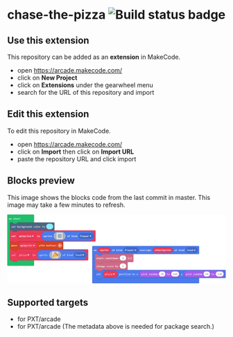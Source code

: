 # chase-the-pizza ![Build status badge](https://github.com/payudora/chase-the-pizza/workflows/MakeCode/badge.svg)



## Use this extension

This repository can be added as an **extension** in MakeCode.

* open https://arcade.makecode.com/
* click on **New Project**
* click on **Extensions** under the gearwheel menu
* search for the URL of this repository and import

## Edit this extension

To edit this repository in MakeCode.

* open https://arcade.makecode.com/
* click on **Import** then click on **Import URL**
* paste the repository URL and click import

## Blocks preview

This image shows the blocks code from the last commit in master.
This image may take a few minutes to refresh.

![A rendered view of the blocks](https://github.com/payudora/chase-the-pizza/raw/master/.makecode/blocks.png)

## Supported targets

* for PXT/arcade
* for PXT/arcade
(The metadata above is needed for package search.)

